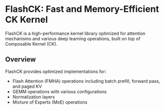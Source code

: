 # FlashCK: Fast and Memory-Efficient CK Kernel

FlashCK is a high-performance kernel library optimized for attention mechanisms and various deep learning operations, built on top of Composable Kernel (CK).

## Overview

FlashCK provides optimized implementations for:
- Flash Attention (FMHA) operations including batch prefill, forward pass, and paged KV
- GEMM operations with various configurations
- Normalization layers
- Mixture of Experts (MoE) operations
